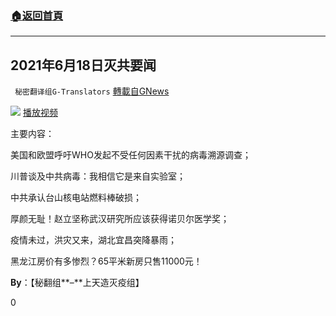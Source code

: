###  [:house:返回首頁](https://github.com/ourhimalayas/txt)
---

## 2021年6月18日灭共要闻
` 秘密翻译组G-Translators` [轉載自GNews](https://gnews.org/zh-hans/1333367/)

![]()![](https://gnews-media-offload.s3.amazonaws.com/wp-content/uploads/2021/06/19021855/%E7%81%AD%E4%B8%80%E7%BB%84%E5%B0%81%E9%9D%A2-11.jpg)
[播放视频](https://gtv.org/video/id=60cd851cb96c69573d8215ea)

主要内容：

美国和欧盟呼吁WHO发起不受任何因素干扰的病毒溯源调查；

川普谈及中共病毒：我相信它是来自实验室；

中共承认台山核电站燃料棒破损；

厚颜无耻！赵立坚称武汉研究所应该获得诺贝尔医学奖；

疫情未过，洪灾又来，湖北宜昌突降暴雨；

黑龙江房价有多惨烈？65平米新房只售11000元！

**By**：【秘翻组**–**上天造灭疫组】

0
